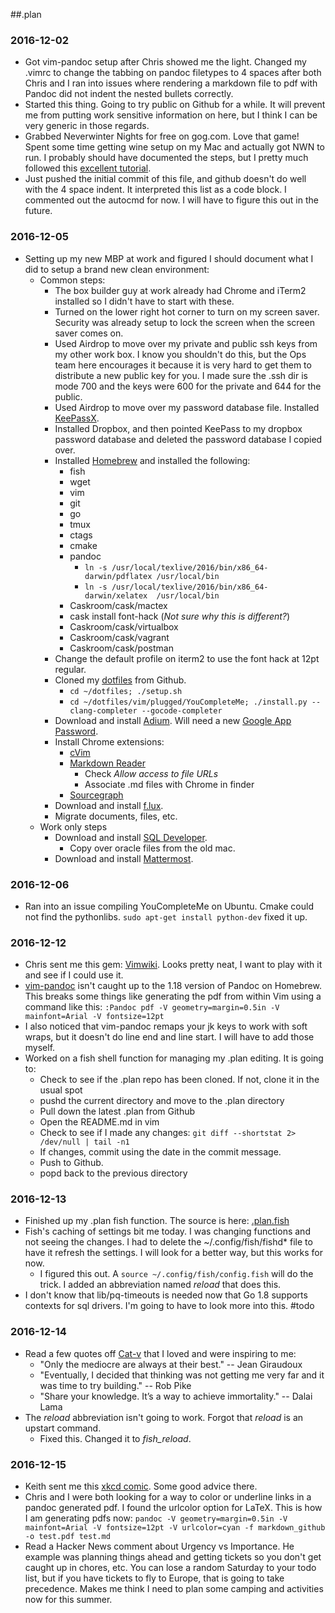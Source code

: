 ##.plan

### 2016-12-02

  * Got vim-pandoc setup after Chris showed me the light. Changed my .vimrc to change the tabbing on pandoc filetypes to 4 spaces after both Chris and I ran into issues where rendering a markdown file to pdf with Pandoc did not indent the nested bullets correctly.
  * Started this thing. Going to try public on Github for a while. It will prevent me from putting work sensitive information on here, but I think I can be very generic in those regards.
  * Grabbed Neverwinter Nights for free on gog.com. Love that game! Spent some time getting wine setup on my Mac and actually got NWN to run. I probably should have documented the steps, but I pretty much followed this [excellent tutorial](https://www.davidbaumgold.com/tutorials/wine-mac/).
  * Just pushed the initial commit of this file, and github doesn't do well with the 4 space indent. It interpreted this list as a code block. I commented out the autocmd for now. I will have to figure this out in the future.

### 2016-12-05
  * Setting up my new MBP at work and figured I should document what I did to setup a brand new clean environment:
    * Common steps:
      * The box builder guy at work already had Chrome and iTerm2 installed so I didn't have to start with these.
      * Turned on the lower right hot corner to turn on my screen saver. Security was already setup to lock the screen when the screen saver comes on.
      * Used Airdrop to move over my private and public ssh keys from my other work box. I know you shouldn't do this, but the Ops team here encourages it because it is very hard to get them to distribute a new public key for you. I made sure the .ssh dir is mode 700 and the keys were 600 for the private and 644 for the public.
      * Used Airdrop to move over my password database file. Installed [KeePassX](https://www.keepassx.org/).
      * Installed Dropbox, and then pointed KeePass to my dropbox password database and deleted the password database I copied over.
      * Installed [Homebrew](http://brew.sh/) and installed the following:
        * fish
        * wget
        * vim
        * git
        * go
        * tmux
        * ctags
        * cmake
        * pandoc
          * `ln -s /usr/local/texlive/2016/bin/x86_64-darwin/pdflatex /usr/local/bin`
          * `ln -s /usr/local/texlive/2016/bin/x86_64-darwin/xelatex  /usr/local/bin`
        * Caskroom/cask/mactex
        * cask install font-hack (*Not sure why this is different?*)
        * Caskroom/cask/virtualbox
        * Caskroom/cask/vagrant
        * Caskroom/cask/postman
      * Change the default profile on iterm2 to use the font hack at 12pt regular.
      * Cloned my [dotfiles](https://github.com/pneisen/dotfiles) from Github.
        * `cd ~/dotfiles; ./setup.sh`
        * `cd ~/dotfiles/vim/plugged/YouCompleteMe; ./install.py --clang-completer --gocode-completer`
      * Download and install [Adium](https://adium.im/). Will need a new [Google App Password](https://security.google.com/settings/security/apppasswords).
      * Install Chrome extensions:
        * [cVim](https://chrome.google.com/webstore/detail/cvim/ihlenndgcmojhcghmfjfneahoeklbjjh)
        * [Markdown Reader](https://chrome.google.com/webstore/detail/markdown-reader/gpoigdifkoadgajcincpilkjmejcaanc)
          * Check *Allow access to file URLs*
          * Associate .md files with Chrome in finder
        * [Sourcegraph](https://chrome.google.com/webstore/detail/markdown-reader/gpoigdifkoadgajcincpilkjmejcaanc)
      * Download and install [f.lux](https://justgetflux.com/).
      * Migrate documents, files, etc.
    * Work only steps
      * Download and install [SQL Developer](http://www.oracle.com/technetwork/developer-tools/sql-developer/downloads/index.html).
        * Copy over oracle files from the old mac.
      * Download and install [Mattermost](https://about.mattermost.com/download/#mattermostApps).

### 2016-12-06
  * Ran into an issue compiling YouCompleteMe on Ubuntu. Cmake could not find the pythonlibs. `sudo apt-get install python-dev` fixed it up.

### 2016-12-12
  * Chris sent me this gem: [Vimwiki](http://vimwiki.github.io/). Looks pretty neat, I want to play with it and see if I could use it.
  * [vim-pandoc](https://github.com/vim-pandoc/vim-pandoc) isn't caught up to the 1.18 version of Pandoc on Homebrew. This breaks some things like generating the pdf from within Vim using a command like this: `:Pandoc pdf -V geometry=margin=0.5in -V mainfont=Arial -V fontsize=12pt`
  * I also noticed that vim-pandoc remaps your jk keys to work with soft wraps, but it doesn't do line end and line start. I will have to add those myself.
  * Worked on a fish shell function for managing my .plan editing. It is going to:
    * Check to see if the .plan repo has been cloned. If not, clone it in the usual spot
    * pushd the current directory and move to the .plan directory
    * Pull down the latest .plan from Github
    * Open the README.md in vim
    * Check to see if I made any changes: `git diff --shortstat 2> /dev/null | tail -n1`
    * If changes, commit using the date in the commit message.
    * Push to Github.
    * popd back to the previous directory

### 2016-12-13
  * Finished up my .plan fish function. The source is here: [.plan.fish](https://github.com/pneisen/dotfiles/blob/master/config/fish/functions/.plan.fish)
  * Fish's caching of settings bit me today. I was changing functions and not seeing the changes. I had to delete the ~/.config/fish/fishd* file to have it refresh the settings. I will look for a better way, but this works for now.
    * I figured this out. A `source ~/.config/fish/config.fish` will do the trick. I added an abbreviation named *reload* that does this.
  * I don't know that lib/pq-timeouts is needed now that Go 1.8 supports contexts for sql drivers. I'm going to have to look more into this. #todo

### 2016-12-14
  * Read a few quotes off [Cat-v](http://cat-v.org/) that I loved and were inspiring to me:
    * "Only the mediocre are always at their best." -- Jean Giraudoux
    * "Eventually, I decided that thinking was not getting me very far and it was time to try building." -- Rob Pike
    * "Share your knowledge. It’s a way to achieve immortality." -- Dalai Lama
  * The *reload* abbreviation isn't going to work. Forgot that *reload* is an upstart command.
    * Fixed this. Changed it to *fish_reload*.

### 2016-12-15
  * Keith sent me this [xkcd comic](http://xkcd.com/1768/). Some good advice there.
  * Chris and I were both looking for a way to color or underline links in a pandoc generated pdf. I found the urlcolor option for LaTeX. This is how I am generating pdfs now: `pandoc -V geometry=margin=0.5in -V mainfont=Arial -V fontsize=12pt -V urlcolor=cyan -f markdown_github -o test.pdf test.md`
  * Read a Hacker News comment about Urgency vs Importance. He example was planning things ahead and getting tickets so you don't get caught up in chores, etc. You can lose a random Saturday to your todo list, but if you have tickets to fly to Europe, that is going to take precedence. Makes me think I need to plan some camping and activities now for this summer.
